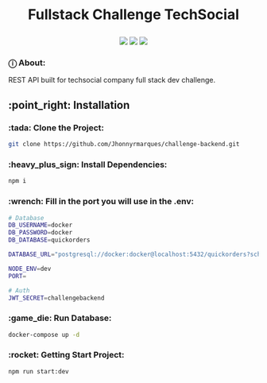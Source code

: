 <h1 align="center">

 Fullstack Challenge TechSocial
</h1>

<p align="center">
  <img src="https://img.shields.io/badge/node.js-6DA55F?style=for-the-badge&logo=node.js&logoColor=white" />
  <img src="https://img.shields.io/badge/fastify-%23404d59.svg?style=for-the-badge&logo=fastify&logoColor=%black" />
  <img src="https://img.shields.io/badge/docker-%232C8EBB?style=for-the-badge&logo=docker&logoColor=white" />
</p>


<h3>
  ⓘ About:
</h3>

<p>
  REST API built for techsocial company full stack dev challenge.
</p>

<h2>:point_right: Installation</h2>
<h3>:tada: Clone the Project:</h3>

 ```bash
git clone https://github.com/Jhonnyrmarques/challenge-backend.git
```
<h3> :heavy_plus_sign: Install Dependencies: </h3>

```bash
npm i
```
<h3> :wrench: Fill in the port you will use in the .env: </h3>

```bash
# Database
DB_USERNAME=docker
DB_PASSWORD=docker
DB_DATABASE=quickorders

DATABASE_URL="postgresql://docker:docker@localhost:5432/quickorders?schema=public"

NODE_ENV=dev
PORT=

# Auth
JWT_SECRET=challengebackend
```

<h3>:game_die: Run Database:</h3>

 ```bash
docker-compose up -d
```

<h3>:rocket: Getting Start Project:</h3>

 ```bash
npm run start:dev
```

